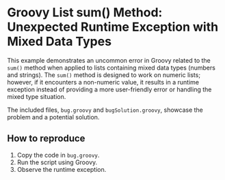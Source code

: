 # Groovy List sum() Method: Unexpected Runtime Exception with Mixed Data Types

This example demonstrates an uncommon error in Groovy related to the `sum()` method when applied to lists containing mixed data types (numbers and strings). The `sum()` method is designed to work on numeric lists; however, if it encounters a non-numeric value, it results in a runtime exception instead of providing a more user-friendly error or handling the mixed type situation.

The included files, `bug.groovy` and `bugSolution.groovy`, showcase the problem and a potential solution.

## How to reproduce
1.  Copy the code in `bug.groovy`.
2.  Run the script using Groovy.
3. Observe the runtime exception.